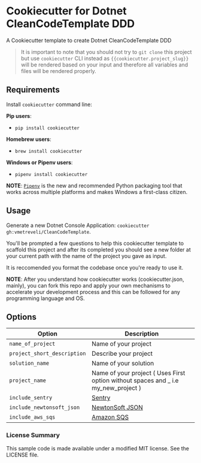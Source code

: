 # Cookiecutter for Dotnet CleanCodeTemplate DDD

A Cookiecutter template to create Dotnet CleanCodeTemplate DDD

> It is important to note that you should not try to `git clone` this project but use `cookiecutter` CLI instead as ``{{cookiecutter.project_slug}}`` will be rendered based on your input and therefore all variables and files will be rendered properly.

## Requirements

Install `cookiecutter` command line:

**Pip users**:

* `pip install cookiecutter`

**Homebrew users**:

* `brew install cookiecutter`

**Windows or Pipenv users**:

* `pipenv install cookiecutter`

**NOTE**: [`Pipenv`](https://github.com/pypa/pipenv) is the new and recommended Python packaging tool that works across multiple platforms and makes Windows a first-class citizen.

## Usage

Generate a new Dotnet Console Application:
`cookiecutter gh:vmetreveli/CleanCodeTemplate`.

You'll be prompted a few questions to help this cookiecutter template to scaffold this project and after its completed you should see a new folder at your current path with the name of the project you gave as input.

It is reccomended you format the codebase once you're ready to use it.

**NOTE**: After you understand how cookiecutter works (cookiecutter.json, mainly), you can fork this repo and apply your own mechanisms to accelerate your development process and this can be followed for any programming language and OS.

## Options


Option | Description
------------------------------------------------- | ---------------------------------------------------------------------------------
`name_of_project` | Name of your project
`project_short_description` | Describe your project
`solution_name` | Name of your solution
`project_name` | Name of your project ( Uses First option without spaces and _ i.e my_new_project )
`include_sentry` | [Sentry](https://sentry.io/welcome/)
`include_newtonsoft_json` | [NewtonSoft JSON](https://www.newtonsoft.com/json)
`include_aws_sqs` | [Amazon SQS](https://aws.amazon.com/sqs/)

### License Summary

This sample code is made available under a modified MIT license. See the LICENSE file.
